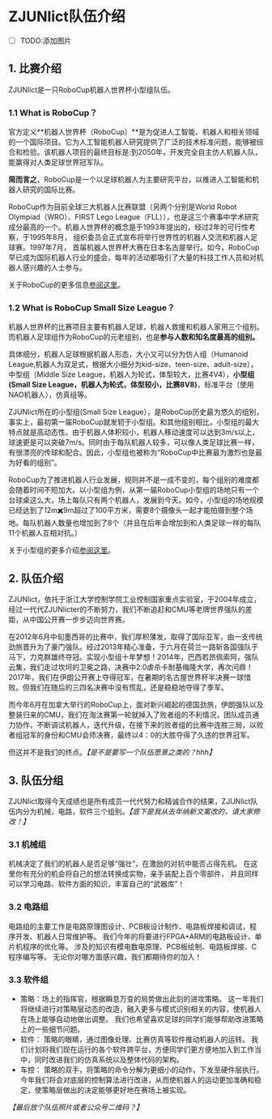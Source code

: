 # ZJUNlict队伍介绍

- [ ] TODO:添加图片

## 1. 比赛介绍

ZJUNlict是一只RoboCup机器人世界杯小型组队伍。

### 1.1 What is RoboCup？
官方定义**机器人世界杯（RoboCup）**是为促进人工智能、机器人和相关领域的一个国际项目。它为人工智能机器人研究提供了广泛的技术标准问题，能够被综合和检验。该机器人项目的最终目标是:到2050年，开发完全自主仿人机器人队，能赢得对人类足球世界冠军队。

**简而言之**，RoboCup是一个以足球机器人为主要研究平台，以推进人工智能和机器人研究的国际比赛。

RoboCup作为目前全球三大机器人比赛联盟（另两个分别是World Robot Olympiad（WRO）、FIRST Lego League（FLL）），也是这三个赛事中学术研究成分最高的一个。机器人世界杯的概念是于1993年提出的，经过2年的可行性考察，于1995年8月， 组织委员会正式宣布将举行世界性的机器人交流和机器人足球赛。1997年7月， 首届机器人世界杯大赛在日本名古屋举行。如今，RoboCup早已成为国际机器人行业的盛会，每年的活动都吸引了大量的科技工作人员和对机器人感兴趣的人士参与。

关于RoboCup的更多信息[参阅这里](https://en.wikipedia.org/wiki/RoboCup#cite_note-14)。

 ### 1.2 What is RoboCup Small Size League？

机器人世界杯的比赛项目主要有机器人足球，机器人救援和机器人家用三个组别。而机器人足球组作为RoboCup的元老组别，也是**参与人数和知名度最高的组别。**

具体细分，机器人足球根据机器人形态，大小又可以分为仿人组（Humanoid League,机器人为双足式，根据大小细分为kid-size、teen-size、adult-size），中型组（Middle Size League，机器人为轮式，体型较大，比赛4V4），**小型组(Small Size League，机器人为轮式，体型较小，比赛8V8)**，标准平台（使用NAO机器人），仿真组等。

ZJUNlict所在的小型组(Small Size League），是RoboCup历史最为悠久的组别，事实上，最初第一届RoboCup就发轫于小型组。和其他组别相比，小型组的最大特点就是高动态性。由于机器人体积较小，机器人移动速度可以达到3m/s以上，球速更是可以突破7m/s。同时由于每队机器人较多，可以像人类足球比赛一样，有很漂亮的传球和配合。因此，小型组也被称为“RoboCup中比赛最为激烈也是最为好看的组别”。

RoboCup为了推进机器人行业发展，规则并不是一成不变的，每个组别的难度都会随着时间不短加大。以小型组为例，从第一届RoboCup小型组的场地只有一个台球桌这么大，场上每队只有两个机器人，发展到今天。如今，小型组的场地规模已经达到了12m✖️9m超过了100平方米，需要8个摄像头一起才能拍摄到整个场地。每队机器人数量也增加到了8个（并且在后年会增加到和人类足球一样的每队11个机器人互相对抗。）

关于小型组的更多介绍[参阅这里](http://wiki.robocup.org/Small_Size_League)。



## 2. 队伍介绍

ZJUNlict，依托于浙江大学控制学院工业控制国家重点实验室，于2004年成立，经过一代代ZJUNlicter的不断努力，我们不断追赶和CMU等老牌世界强队的差距，从中国公开赛一步步迈向世界赛。

在2012年6月中旬墨西哥的比赛中，我们厚积薄发，取得了国际亚军，由一支传统劲旅晋升为了豪门强队。经过2013年精心准备，于六月在荷兰一路斩各国强队于马下，力克群雄终夺冠。实现小型组十年梦想！2014年，巴西若昂佩索阿，强队云集，我们走过坎坷的卫冕之路，决赛中2:0虐杀卡耐基梅隆大学，再次问鼎！2017年，我们在伊朗公开赛上夺得冠军，在暑期的名古屋世界杯半决赛一球惜败。但我们在随后的三四名决赛中没有慌乱，还是稳稳地夺得了季军。 

而今年6月在加拿大举行的RoboCup上，面对新兴崛起的德国劲旅，伊朗强队以及整装归来的CMU，我们在淘汰赛第一轮就掉入了败者组的不利情况，团队成员通力协作，不断调试机器人，迭代升级，在接下来的败者组的比赛中连胜三局，以败者组冠军的身份和CMU会师决赛，最终以4：0的大胜夺得了久违的世界冠军。

但这并不是我们的终点。*【是不是要写一个队伍愿景之类的？hhh】*

## 3. 队伍分组

ZJUNlict取得今天成绩也是所有成员一代代努力和精诚合作的结果，ZJUNlict队伍内分为机械，电路，软件三个组别。*【底下是我从去年纳新文案改的，请大家修改！】*

### 3.1 机械组

机械决定了我们的机器人是否足够“强壮”，在激励的对抗中能否占得先机。 在这里你有充分的机会将自己的想法转换成实物，亲手装配上百个零部件， 并且同样可以学习电路、软件方面的知识，丰富自己的“武器库”！

### 3.2 电路组

电路组的主要工作是电路原理图设计、PCB板设计制作、电路板焊接和调试，程序开发、机器人日常维护等。 我们今年的将要进行FPGA+ARM的电路板设计、单片机程序的优化等。 涉及的知识有模电数电原理、PCB板绘制、电路板焊接、C程序编写等。 无论你对哪方面感兴趣，我们都期待你的加入！ 

### 3.3 软件组

- 策略：场上的指挥官，根据瞬息万变的局势做出此刻的进攻策略。 这一年我们将继续进行对策略层动态的改造，融入更多与模式识别相关的内容，使机器人在场上能够自动地做出调整。 我们也希望喜欢足球的同学们能够帮助改进策略上的一些细节问题。   
- 软件： 策略的眼睛，通过图像处理、比赛仿真等软件推动机器人的运转。 我们计划将我们现在运行的各个软件跨平台，方便同学们更方便地加入到工作当中，同时改进我们的仿真系统以及整体代码的架构。   
- 车控： 策略的双手，将策略的命令分解为更细小的动作，下发至硬件层执行。 今年我们将会对底层的控制算法进行改进，从而使机器人的运动更加准确和稳定，使策略层做出的决定能够更好地在赛场上被实现。 



*【最后放个队伍照片或者公众号二维码？】*
